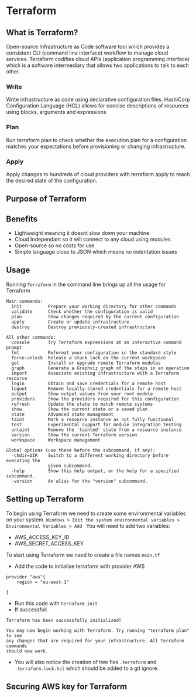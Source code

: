 # Terraform

## What is Terraform?

Open-source Infrastructure as Code software tool which provides a consistent CLI (command line interface) workflow to manage cloud services. Terraform codifies cloud APIs (application programming interface) which is a software intermediary that allows two applications to talk to each other.
### Write
Write infrastructure as code using declarative configuration files. HashiCorp Configuration Language (HCL) allows for concise descriptions of resources using blocks, arguments and expressions

### Plan
Run terraform plan to check whether the execution plan for a configuration matches your expectations before provisioning or changing infrastructure.

### Apply
Apply changes to hundreds of cloud providers with terraform apply to reach the desired state of the configuration.

## Purpose of Terraform

## Benefits
- Lightweight meaning it doesnt slow down your machine
- Cloud Independant so it will connect to any cloud using modules
- Open-source so no costs for use
- Simple language close to JSON which means no indentation issues

## Usage
Running `Terraform` in the command line brings up all the usage for Terraform
```
Main commands:
  init          Prepare your working directory for other commands
  validate      Check whether the configuration is valid
  plan          Show changes required by the current configuration
  apply         Create or update infrastructure
  destroy       Destroy previously-created infrastructure

All other commands:
  console       Try Terraform expressions at an interactive command prompt
  fmt           Reformat your configuration in the standard style
  force-unlock  Release a stuck lock on the current workspace
  get           Install or upgrade remote Terraform modules
  graph         Generate a Graphviz graph of the steps in an operation
  import        Associate existing infrastructure with a Terraform resource
  login         Obtain and save credentials for a remote host
  logout        Remove locally-stored credentials for a remote host
  output        Show output values from your root module
  providers     Show the providers required for this configuration
  refresh       Update the state to match remote systems
  show          Show the current state or a saved plan
  state         Advanced state management
  taint         Mark a resource instance as not fully functional
  test          Experimental support for module integration testing
  untaint       Remove the 'tainted' state from a resource instance
  version       Show the current Terraform version
  workspace     Workspace management

Global options (use these before the subcommand, if any):
  -chdir=DIR    Switch to a different working directory before executing the
                given subcommand.
  -help         Show this help output, or the help for a specified subcommand.
  -version      An alias for the "version" subcommand.
```
## Setting up Terraform
To begin using Terraform we need to create some environmental variables on your system.
`Windows > Edit the system environmental variables > Environmental Variables > Add `
You will need to add two variables:
- AWS_ACCESS_KEY_ID
- AWS_SECRET_ACCESS_KEY

To start using Terraform we need to create a file names `main.tf`
- Add the code to initialise terraform with provider AWS
```
provider "aws"{
	region = "eu-west-1"

}
```
- Run this code with `terraform init`
- If successful:
```
Terraform has been successfully initialized!

You may now begin working with Terraform. Try running "terraform plan" to see
any changes that are required for your infrastructure. All Terraform commands
should now work.
```
- You will also notice the creation of two fles `.terraform` and `.terraform.lock.hcl` which should be added to a git ignore.



## Securing AWS key for Terraform


